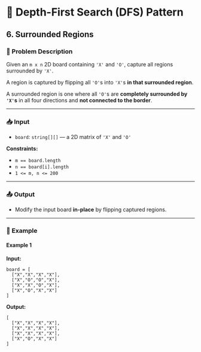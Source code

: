 # 🌲 Depth-First Search (DFS) Pattern

## 6. Surrounded Regions

### 📝 Problem Description

Given an `m x n` 2D board containing `'X'` and `'O'`, capture all regions surrounded by `'X'`.

A region is captured by flipping all `'O'`s into `'X'`s **in that surrounded region**.

A surrounded region is one where all `'O'`s are **completely surrounded by `'X'`s** in all four directions and **not connected to the border**.

---

### 📥 Input

-   `board`: `string[][]` — a 2D matrix of `'X'` and `'O'`

**Constraints:**

-   `m == board.length`
-   `n == board[i].length`
-   `1 <= m, n <= 200`

---

### 📤 Output

-   Modify the input board **in-place** by flipping captured regions.

---

### 🔁 Example

#### Example 1

**Input:**

```
board = [
  ["X","X","X","X"],
  ["X","O","O","X"],
  ["X","X","O","X"],
  ["X","O","X","X"]
]
```

**Output:**

```
[
  ["X","X","X","X"],
  ["X","X","X","X"],
  ["X","X","X","X"],
  ["X","O","X","X"]
]
```

